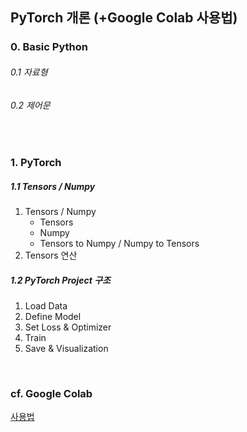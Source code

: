 ## PyTorch 개론 (+Google Colab 사용법)

### 0. Basic Python

###### 0.1 자료형

###### 0.2 제어문

<br>

### 1. PyTorch

##### 1.1 Tensors / Numpy

1. Tensors / Numpy
   * Tensors
   * Numpy
   * Tensors to Numpy / Numpy to Tensors
2. Tensors 연산

##### 1.2 PyTorch Project 구조

1. Load Data
2. Define Model
3. Set Loss & Optimizer
4. Train
5. Save & Visualization

<br>

### cf. Google Colab

[사용법](https://drive.google.com/file/d/11B7cjkW0KVMZv-yqxHDhg0TUE3CESYSx/view)

